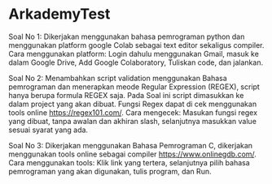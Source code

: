 # ArkademyTest

Soal No 1:
Dikerjakan menggunakan bahasa pemrograman python dan menggunakan platform google Colab sebagai text editor sekaligus compiler.
Cara menggunakan platform: Login dahulu menggunakan Gmail, masuk ke dalam Google Drive, Add Google Colaboratory, Tuliskan code, dan jalankan.

Soal No 2:
Menambahkan script validation menggunakan Bahasa pemrograman dan menerapkan meode Regular Expression (REGEX), script hanya berupa formula REGEX saja. Pada Soal ini script dimasukkan ke dalam project yang akan dibuat. Fungsi Regex dapat di cek menggunakan tools online https://regex101.com/. Cara mengecek: Masukan fungsi regex yang dibuat, tanpa awalan dan akhiran slash, selanjutnya masukkan value sesuai syarat yang ada.

Soal No 3:
Dikerjakan menggunakan Bahasa Pemrograman C, dikerjakan menggunakan tools online sebagai compiler https://www.onlinegdb.com/.
Cara menggunakan tools: Klik link yang tertera, selanjutnya pilih bahasa pemrograman yang akan digunakan, tulis program, dan Run.
